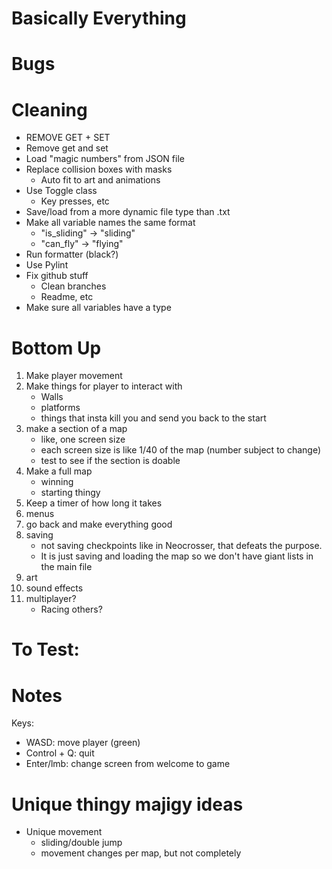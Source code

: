 # Basically Everything

# Bugs


# Cleaning
- REMOVE GET + SET
- Remove get and set
- Load "magic numbers" from JSON file
- Replace collision boxes with masks
	- Auto fit to art and animations
- Use Toggle class
	- Key presses, etc
- Save/load from a more dynamic file type than .txt
- Make all variable names the same format
	- "is_sliding" -> "sliding"
	- "can_fly" -> "flying"
- Run formatter (black?)
- Use Pylint
- Fix github stuff
	- Clean branches
	- Readme, etc
- Make sure all variables have a type

# Bottom Up
1) Make player movement
2) Make things for player to interact with
	- Walls
	- platforms
	- things that insta kill you and send you back to the start
3) make a section of a map
	- like, one screen size
	- each screen size is like 1/40 of the map (number subject to change)
	- test to see if the section is doable
4) Make a full map
	- winning
	- starting thingy
5) Keep a timer of how long it takes
6) menus
7) go back and make everything good
8) saving
	- not saving checkpoints like in Neocrosser, that defeats the purpose.
	- It is just saving and loading the map so we don't have giant lists in the main file
9) art
10) sound effects
11) multiplayer?
	- Racing others?


# To Test:


# Notes
Keys:
- WASD: move player (green)
- Control + Q: quit
- Enter/lmb: change screen from welcome to game

# Unique thingy majigy ideas
- Unique movement
	- sliding/double jump
	- movement changes per map, but not completely
